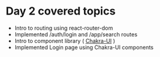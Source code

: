 
# Day 2 covered topics

 - Intro to routing using react-router-dom
 - Implemented /auth/login and /app/search routes
 - Intro to component library ( [Chakra-UI](https://v2.chakra-ui.com/getting-started) )
 - Implemented Login page using Chakra-UI components